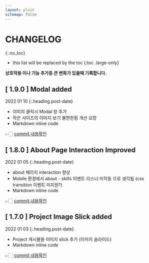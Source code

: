 ```yaml
---
layout: plain
sitemap: false
---
```


# CHANGELOG

{:.no_toc}

- this list will be replaced by the toc
{:toc .large-only}

**상호작용 이나 기능 추가등 큰 변화가 있을때 기록합니다.**

## [ 1.9.0 ] Modal added

2022 01 10
{:.heading.post-date}

- 이미지 클릭시 Modal 창 추가
- 작은 사이즈의 이미지 보기 불편한점 개선 요망
- Markdown inline code

👉🏻 [commit 내용확인](https://github.com/steven-yn/steven-yn.github.io/commit/a483a2dd4eb955f24ca1855e5b71b3dad81d5a2e)

## [ 1.8.0 ] About Page Interaction Improved

2022 01 05
{:.heading.post-date}

- about 페이지 interaction 향상
- Mobile 환경에서 about - skills 이벤트 리스너 미작동 으로 생각됨 (css transition 이벤트 미지원?)
- Markdown inline code

👉🏻 [commit 내용확인](https://github.com/steven-yn/steven-yn.github.io/commit/2ea49cfee66280caae658ac53714ba00c620903f)

## [ 1.7.0 ] Project Image Slick added

2022 01 03
{:.heading.post-date}

- Project 게시물들 이미지 slick 추가 (이미지 슬라이드)
- Markdown inline code

👉🏻 [commit 내용확인](https://github.com/steven-yn/steven-yn.github.io/commit/f94d66deff20e89bf0d360bbccf7b3b09eda536f)

